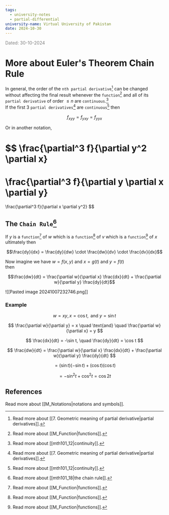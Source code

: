 ```yaml
---
tags:
  - university-notes
  - partial-differential
university-name: Virtual University of Pakistan
date: 2024-10-30
---
```


<span style="color: gray;">Dated: 30-10-2024</span>

# More about Euler's Theorem Chain Rule

In general, the order of the `nth partial derivative`[^1] can be changed without affecting the final result whenever the `function`[^2] and all of its `partial derivative` of order $\le n$ are `continuous`.[^3]  
If the first 3 `partial derivatives`[^1] are `continuous`[^3] then  

$$f_{xyy} = f_{yxy} = f_{yyx}$$

Or in another notation,

$$
\frac{\partial^3 f}{\partial y^2 \partial x}
=
\frac{\partial^3 f}{\partial y \partial x \partial y}
=
\frac{\partial^3 f}{\partial x \partial y^2}
$$

## The `Chain Rule`[^4]

If $y$ is a `function`[^2] of $w$ which is a `function`[^2] of $v$ which is a `function`[^2] of $x$ ultimately then  

$$\frac{dy}{dx} = \frac{dy}{dw} \cdot \frac{dw}{dv} \cdot \frac{dv}{dx}$$

Now imagine we have $w = f(x, y)$ and $x = g(t)$ and $y = f(t)$  
then  

$$\frac{dw}{dt} = \frac{\partial w}{\partial x} \frac{dx}{dt} + \frac{\partial w}{\partial y} \frac{dy}{dt}$$

![[Pasted image 20241007232746.png]]

### Example

$$w = xy, x = \cos t, \text{ and } y = \sin t$$

 $$ \frac{\partial w}{\partial y} = x \quad \text{and} \quad \frac{\partial w}{\partial x} = y $$

 $$ \frac{dx}{dt} = -\sin t, \quad \frac{dy}{dt} = \cos t $$

 $$ \frac{dw}{dt} = \frac{\partial w}{\partial x} \frac{dx}{dt} + \frac{\partial w}{\partial y} \frac{dy}{dt} $$

 $$ = (\sin t)(-\sin t) + (\cos t)(\cos t) $$

 $$ = -\sin^2 t + \cos^2 t = \cos 2t $$

## References

Read more about [[M_Notations|notations and symbols]].

[^1]: Read more about [[7. Geometric meaning of partial derivative|partial derivatives]].
[^2]: Read more about [[M_Function|functions]].
[^3]: Read more about [[mth101_12|continuity]].
[^4]: Read more about [[mth101_18|the chain rule]].